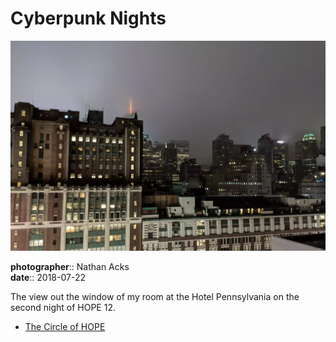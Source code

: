 # Cyberpunk Nights

![A New York City skyline at night](assets/2018-07-22-cyberpunk-nights.webp)

**photographer**:: Nathan Acks  
**date**:: 2018-07-22

The view out the window of my room at the Hotel Pennsylvania on the second night of HOPE 12.

* [The Circle of HOPE](https://xii.hope.net/)
